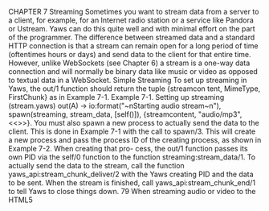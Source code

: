 CHAPTER 7
Streaming
Sometimes you want to stream data from a server to a client, for example, for an Internet
radio station or a service like Pandora or Ustream. Yaws can do this quite well and with
minimal effort on the part of the programmer.
The difference between streamed data and a standard HTTP connection is that a stream
can remain open for a long period of time (oftentimes hours or days) and send data to
the client for that entire time. However, unlike WebSockets (see Chapter 6) a stream
is a one-way data connection and will normally be binary data like music or video as
opposed to textual data in a WebSocket.
Simple Streaming
To set up streaming in Yaws, the out/1 function should return the tuple {streamcon
tent, MimeType, FirstChunk} as in Example 7-1.
Example 7-1. Setting up streaming (stream.yaws)
<erl>
out(A) ->
io:format("~nStarting audio stream~n"),
spawn(streaming, stream_data, [self()]),
{streamcontent, "audio/mp3", <<>>}.
</erl>
You must also spawn a new process to actually send the data to the client. This is done
in Example 7-1 with the call to spawn/3. This will create a new process and pass the
process ID of the creating process, as shown in Example 7-2. When creating that pro-
cess, the out/1 function passes its own PID via the self/0 function to the function
streaming:stream_data/1.
To
actually
send
the
data
to
the
stream,
call
the
function
yaws_api:stream_chunk_deliver/2 with the Yaws creating PID and the data to be sent.
When the stream is finished, call yaws_api:stream_chunk_end/1 to tell Yaws to close
things down.
79
When streaming audio or video to the HTML5 <audio> and <video> tags,
not all browsers support all formats. So it will be necessary to convert
formats so that all users can see the content if your frontend is HTML5.
If the source of the data is faster than what is receiving the data, replace
yaws_api:stream_chunk_deliver/2 with yaws_api_stream_chunk_deliver_blocking/2.
This will make sure that the data being sent does not overflow the client’s buffers.
Example 7-2. Sending data to a stream (streaming.erl)
-module(streaming).
-export([stream_data/1]).
stream_data(Pid) ->
File
= "audio.mp3",
FileHDL = open_file(File),
stream_from_file(Pid, FileHDL, 1).
open_file(File) ->
{ok, IoDevice} = file:open(File,
[read, binary]),
IoDevice.
stream_from_file(Pid, File, I) ->
Result = file:read(File, 4096),
case Result of
{ok, Data} ->
yaws_api:stream_chunk_deliver_blocking(Pid,Data),
stream_from_file(Pid, File, I+1);
eof ->
yaws_api:stream_chunk_end(Pid);
{error,Reason}->
error_logger:error_msg("~p:~p Error ~p ~n",
[?MODULE, ?LINE, Reason])
end.
Of course, not all audio streams have to be played via a web browser. It is possible to
play audio via a media player like Windows Media Player, iTunes, or VLC. Fig-
ure 7-1 shows an audio stream playing in VLC streamed from Yaws; the code is shown
in Example 7-2.
While this example pulls data from the disk to send to a user for simplicity, it is also
possible to have the data sent from another process that is receiving data from an ex-
ternal source. In that case, you want to change the function stream_from_file/3 in
Example 7-2 to a function that will have a receive block that will get the data.
The great advantage of this is that if you are sending data to a lot of receivers, it is
possible to reduce the memory usage by having one receive loop handle a group of
users. This would make a great deal of sense when data is streaming into an application
in some way (say from an audio input).
80 | Chapter 7: Streaming
Figure 7-1. VLC playing a stream from Yaws
In order to help visualize the flow of data in this application, take a look at Fig-
ure 7-2. In this diagram, data always moves from left to right. Data enters into the
system via the left-most arrow and flows to the line of boxes in the Erlang cloud, which
is a buffer that will send the data out to the streaming processes of the Clients.
When sending large binary messages between processes, Erlang will not
make a copy of the binary but just pass a reference. However, this is
inadvisable to the user.
Figure 7-2. Streaming dataflow diagram
Simple Streaming | 81


